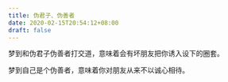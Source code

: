 ```yaml
---
title: 伪君子、伪善者
date: 2020-02-15T20:54:12+08:00
draft: false
---
```


梦到和伪君子伪善者打交道，意味着会有坏朋友把你诱入设下的圈套。

梦到自己是个伪善者，意味着你对朋友从来不以诚心相待。


